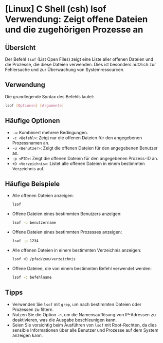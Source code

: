# [Linux] C Shell (csh) lsof Verwendung: Zeigt offene Dateien und die zugehörigen Prozesse an

## Übersicht
Der Befehl `lsof` (List Open Files) zeigt eine Liste aller offenen Dateien und die Prozesse, die diese Dateien verwenden. Dies ist besonders nützlich zur Fehlersuche und zur Überwachung von Systemressourcen.

## Verwendung
Die grundlegende Syntax des Befehls lautet:

```bash
lsof [Optionen] [Argumente]
```

## Häufige Optionen
- `-a`: Kombiniert mehrere Bedingungen.
- `-c <Befehl>`: Zeigt nur die offenen Dateien für den angegebenen Prozessnamen an.
- `-u <Benutzer>`: Zeigt die offenen Dateien für den angegebenen Benutzer an.
- `-p <PID>`: Zeigt die offenen Dateien für den angegebenen Prozess-ID an.
- `+D <Verzeichnis>`: Listet alle offenen Dateien in einem bestimmten Verzeichnis auf.

## Häufige Beispiele
- Alle offenen Dateien anzeigen:
  ```bash
  lsof
  ```

- Offene Dateien eines bestimmten Benutzers anzeigen:
  ```bash
  lsof -u benutzername
  ```

- Offene Dateien eines bestimmten Prozesses anzeigen:
  ```bash
  lsof -p 1234
  ```

- Alle offenen Dateien in einem bestimmten Verzeichnis anzeigen:
  ```bash
  lsof +D /pfad/zum/verzeichnis
  ```

- Offene Dateien, die von einem bestimmten Befehl verwendet werden:
  ```bash
  lsof -c befehlname
  ```

## Tipps
- Verwenden Sie `lsof` mit `grep`, um nach bestimmten Dateien oder Prozessen zu filtern.
- Nutzen Sie die Option `-n`, um die Namensauflösung von IP-Adressen zu deaktivieren, was die Ausgabe beschleunigen kann.
- Seien Sie vorsichtig beim Ausführen von `lsof` mit Root-Rechten, da dies sensible Informationen über alle Benutzer und Prozesse auf dem System anzeigen kann.